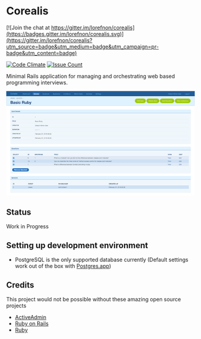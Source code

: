 # Corealis

[![Join the chat at https://gitter.im/lorefnon/corealis](https://badges.gitter.im/lorefnon/corealis.svg)](https://gitter.im/lorefnon/corealis?utm_source=badge&utm_medium=badge&utm_campaign=pr-badge&utm_content=badge)

[![Code Climate](https://codeclimate.com/github/lorefnon/corealis/badges/gpa.svg)](https://codeclimate.com/github/lorefnon/corealis) [![Issue Count](https://codeclimate.com/github/lorefnon/corealis/badges/issue_count.svg)](https://codeclimate.com/github/lorefnon/corealis)

Minimal Rails application for managing and orchestrating web based programming interviews.

![Screenshot](https://raw.githubusercontent.com/lorefnon/corealis/master/docs/corealis_quiz_mgmt_screenshot.png)

## Status

Work in Progress

## Setting up development environment

- PostgreSQL is the only supported database currently (Default settings work out of the box with [Postgres.app](http://postgresapp.com/))

## Credits

This project would not be possible without these amazing open source projects

- [ActiveAdmin](https://github.com/activeadmin/activeadmin)
- [Ruby on Rails](https://github.com/rails/rails)
- [Ruby](https://github.com/ruby/ruby)
